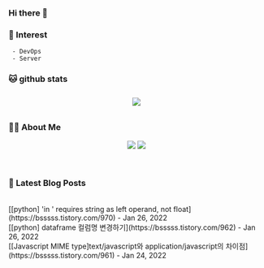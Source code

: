
### Hi there 👋   

### 📖   Interest   
     - DevOps   
     - Server  

###  🐱 github stats  

<div id="main" align="center">
    <img src="https://github-readme-stats.vercel.app/api?username=qpyu66&hide=stars,contribs&count_private=true&show_icons=true"
        style="height: auto; margin-left: 20px; margin-right: 20px; padding: 10px;"/>
</div>

###  💁‍♀️ About Me  
<p align="center">
    <a href="https://bsssss.tistory.com/"><img src="https://img.shields.io/badge/Blog-FF5722?style=flat-square&logo=Blogger&logoColor=white"/></a>
    <a href="mailto:qpyu66@gmail.com"><img src="https://img.shields.io/badge/Gmail-d14836?style=flat-square&logo=Gmail&logoColor=white&link=qpyu66@gmail.com"/></a>
</p>

<br>

### 📕 Latest Blog Posts   
<br>
[[python] 'in <string>' requires string as left operand, not float](https://bsssss.tistory.com/970) - Jan 26, 2022<br>
[[python] dataframe 컬럼명 변경하기](https://bsssss.tistory.com/962) - Jan 26, 2022<br>
[[Javascript MIME type]text/javascript와 application/javascript의 차이점](https://bsssss.tistory.com/961) - Jan 24, 2022<br>
